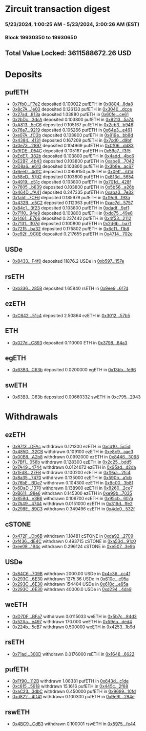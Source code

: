 # Zircuit transaction digest
### 5/23/2024, 1:00:25 AM - 5/23/2024, 2:00:26 AM (EST)
### Block 19930350 to 19930650

## Total Value Locked: 3611588672.26 USD

# Deposits
## pufETH
- [0x7fb0...F7e2](https://etherscan.io/address/0x7fb0F98c9f5DbE3e7e7b7118b26B0A7dAf59F7e2) deposited 0.100022 pufETH in [0x0804...8da8](https://etherscan.io/tx/0x7fb0F98c9f5DbE3e7e7b7118b26B0A7dAf59F7e2)
- [0x8c7A...1e03](https://etherscan.io/address/0x8c7A55E7E72137e069387e0777A1BC80acCB1e03) deposited 0.126133 pufETH in [0x3040...dcce](https://etherscan.io/tx/0x8c7A55E7E72137e069387e0777A1BC80acCB1e03)
- [0x27ad...813a](https://etherscan.io/address/0x27ad643f5aED2A35D383B439E2D78786114E813a) deposited 1.03880 pufETH in [0x60fe...ce61](https://etherscan.io/tx/0x27ad643f5aED2A35D383B439E2D78786114E813a)
- [0x2bDc...3dcA](https://etherscan.io/address/0x2bDc3b49CcdDD72b0e5B0749d03A5EF09d5d3dcA) deposited 0.103800 pufETH in [0x8213...5a74](https://etherscan.io/tx/0x2bDc3b49CcdDD72b0e5B0749d03A5EF09d5d3dcA)
- [0xA813...5cC6](https://etherscan.io/address/0xA813BCfe15f0834184c02c12706f00519d665cC6) deposited 0.105167 pufETH in [0x2cb3...b946](https://etherscan.io/tx/0xA813BCfe15f0834184c02c12706f00519d665cC6)
- [0x76a7...9219](https://etherscan.io/address/0x76a76Bf13E578846c0bBd441d37A25450bE09219) deposited 0.105266 pufETH in [0x64e3...e461](https://etherscan.io/tx/0x76a76Bf13E578846c0bBd441d37A25450bE09219)
- [0xe07A...fC3b](https://etherscan.io/address/0xe07Ab05595341e5C09789fefa5fFC98a51d1fC3b) deposited 0.103800 pufETH in [0x819e...bb8d](https://etherscan.io/tx/0xe07Ab05595341e5C09789fefa5fFC98a51d1fC3b)
- [0x4384...4131](https://etherscan.io/address/0x4384E362d7Ab59039aD026E090b07fEBA12F4131) deposited 0.167209 pufETH in [0x7cd0...d9bf](https://etherscan.io/tx/0x4384E362d7Ab59039aD026E090b07fEBA12F4131)
- [0x0e73...2897](https://etherscan.io/address/0x0e73104436d0EF6874B1FCB0Da1bDa4462452897) deposited 0.104969 pufETH in [0x0f06...dd83](https://etherscan.io/tx/0x0e73104436d0EF6874B1FCB0Da1bDa4462452897)
- [0x9fDE...054C](https://etherscan.io/address/0x9fDE9576118be76e84e9537EC769Af7F4bBb054C) deposited 0.105167 pufETH in [0x59c7...f3f5](https://etherscan.io/tx/0x9fDE9576118be76e84e9537EC769Af7F4bBb054C)
- [0xEdE7...382b](https://etherscan.io/address/0xEdE7EE6333Ddd54B1270AFc43e359e680d23382b) deposited 0.103800 pufETH in [0x4add...4bc6](https://etherscan.io/tx/0xEdE7EE6333Ddd54B1270AFc43e359e680d23382b)
- [0xE2B7...4b43](https://etherscan.io/address/0xE2B7a98db8807C60Aea3ec84ECf1338C946F4b43) deposited 0.103800 pufETH in [0xabe9...7042](https://etherscan.io/tx/0xE2B7a98db8807C60Aea3ec84ECf1338C946F4b43)
- [0xD8a6...e613](https://etherscan.io/address/0xD8a680d605BE550CcD37C52AE35E7DAeCD47e613) deposited 0.103800 pufETH in [0x3b8e...ac67](https://etherscan.io/tx/0xD8a680d605BE550CcD37C52AE35E7DAeCD47e613)
- [0x6ee0...4d1C](https://etherscan.io/address/0x6ee035D2022b58BB7bA1a19f5d1b6b624B184d1C) deposited 0.0958150 pufETH in [0x0eff...7d1d](https://etherscan.io/tx/0x6ee035D2022b58BB7bA1a19f5d1b6b624B184d1C)
- [0x58eD...57d2](https://etherscan.io/address/0x58eD8561D87DaCee5375dfB12d83cE6872B557d2) deposited 0.103800 pufETH in [0x813d...5654](https://etherscan.io/tx/0x58eD8561D87DaCee5375dfB12d83cE6872B557d2)
- [0x4919...c51c](https://etherscan.io/address/0x4919cb2c338EE8451546265C8650aC1e10D1c51c) deposited 0.103800 pufETH in [0x701d...428f](https://etherscan.io/tx/0x4919cb2c338EE8451546265C8650aC1e10D1c51c)
- [0x7605...b839](https://etherscan.io/address/0x76058cf5E64f07DA1544B5b0c110E2D7f993b839) deposited 0.103800 pufETH in [0x5b56...a26b](https://etherscan.io/tx/0x76058cf5E64f07DA1544B5b0c110E2D7f993b839)
- [0x464D...fA41](https://etherscan.io/address/0x464D19bb970ff3A27D2F5404656C4915564dfA41) deposited 0.247335 pufETH in [0xaba3...7e32](https://etherscan.io/tx/0x464D19bb970ff3A27D2F5404656C4915564dfA41)
- [0x1a5f...7CF6](https://etherscan.io/address/0x1a5f136783F0d6B08e2c45D89c4Bc10757477CF6) deposited 0.185979 pufETH in [0xf9d6...f93a](https://etherscan.io/tx/0x1a5f136783F0d6B08e2c45D89c4Bc10757477CF6)
- [0x432B...c5C2](https://etherscan.io/address/0x432B9a367511F56449471D176cD41473D3BEc5C2) deposited 0.112363 pufETH in [0xac7d...5757](https://etherscan.io/tx/0x432B9a367511F56449471D176cD41473D3BEc5C2)
- [0x84c1...3f23](https://etherscan.io/address/0x84c1f3c76886F96f7bc767120Cf1fBcC86443f23) deposited 0.103800 pufETH in [0xdadf...9ef1](https://etherscan.io/tx/0x84c1f3c76886F96f7bc767120Cf1fBcC86443f23)
- [0x7110...94e9](https://etherscan.io/address/0x71101F12a30490f54aDe80E5515aAdC6362894e9) deposited 0.103800 pufETH in [0xdd75...49e8](https://etherscan.io/tx/0x71101F12a30490f54aDe80E5515aAdC6362894e9)
- [0x1461...E766](https://etherscan.io/address/0x1461c2a37FBc338fCB2F8E5475f7d17d939BE766) deposited 0.237442 pufETH in [0x4f53...2112](https://etherscan.io/tx/0x1461c2a37FBc338fCB2F8E5475f7d17d939BE766)
- [0x7131...307d](https://etherscan.io/address/0x7131927AC404556003e31DeF9098C7f785fe307d) deposited 0.100800 pufETH in [0x2d6b...ba7f](https://etherscan.io/tx/0x7131927AC404556003e31DeF9098C7f785fe307d)
- [0x7215...ba32](https://etherscan.io/address/0x7215ada47064b70Bc231aCB5d00D24bF91D7ba32) deposited 0.175802 pufETH in [0x6c11...f1b8](https://etherscan.io/tx/0x7215ada47064b70Bc231aCB5d00D24bF91D7ba32)
- [0xe92f...9C0E](https://etherscan.io/address/0xe92fd80A954c5e90e406b90639A2b55634989C0E) deposited 0.217655 pufETH in [0x4714...702e](https://etherscan.io/tx/0xe92fd80A954c5e90e406b90639A2b55634989C0E)
## USDe
- [0x8433...F4f0](https://etherscan.io/address/0x84337270AC371c63050E9DFE94FD8653B51cF4f0) deposited 11876.2 USDe in [0xb597...157e](https://etherscan.io/tx/0x84337270AC371c63050E9DFE94FD8653B51cF4f0)
## rsETH
- [0xb336...285B](https://etherscan.io/address/0xb336F888D16A9D7c22FD9e460A70deB8e770285B) deposited 1.65840 rsETH in [0x9ee9...617d](https://etherscan.io/tx/0xb336F888D16A9D7c22FD9e460A70deB8e770285B)
## ezETH
- [0xC642...51c4](https://etherscan.io/address/0xC6423EfDfC0b74Eb5f94ae018bBd01634a4051c4) deposited 2.50864 ezETH in [0x3012...57b5](https://etherscan.io/tx/0xC6423EfDfC0b74Eb5f94ae018bBd01634a4051c4)
## ETH
- [0x027d...C893](https://etherscan.io/address/0x027dd19CC82363b20AFeE86b23D418E8C70FC893) deposited 0.110000 ETH in [0x3798...84a3](https://etherscan.io/tx/0x027dd19CC82363b20AFeE86b23D418E8C70FC893)
## egETH
- [0x63B3...C63b](https://etherscan.io/address/0x63B33Af3EEF8A4532ec1C5106ae4F807e2DEC63b) deposited 0.0200000 egETH in [0x13bb...fe96](https://etherscan.io/tx/0x63B33Af3EEF8A4532ec1C5106ae4F807e2DEC63b)
## swETH
- [0x63B3...C63b](https://etherscan.io/address/0x63B33Af3EEF8A4532ec1C5106ae4F807e2DEC63b) deposited 0.00660332 swETH in [0xc795...2943](https://etherscan.io/tx/0x63B33Af3EEF8A4532ec1C5106ae4F807e2DEC63b)
# Withdrawals
## ezETH
- [0x97f3...DFAc](https://etherscan.io/address/0x97f3d2A1Ca60472Ac4798733685bd2f86c81DFAc) withdrawn 0.121300 ezETH in [0xcd10...5c5d](https://etherscan.io/tx/0x97f3d2A1Ca60472Ac4798733685bd2f86c81DFAc)
- [0x485D...32CB](https://etherscan.io/address/0x485Da2F95c4ac98BE51894920454A90E84C432CB) withdrawn 0.109100 ezETH in [0xe8c9...aae3](https://etherscan.io/tx/0x485Da2F95c4ac98BE51894920454A90E84C432CB)
- [0x00B8...A2b8](https://etherscan.io/address/0x00B867467b4853675610942473C3Fa1FA720A2b8) withdrawn 0.0992000 ezETH in [0x8446...3068](https://etherscan.io/tx/0x00B867467b4853675610942473C3Fa1FA720A2b8)
- [0x7Bf1...056b](https://etherscan.io/address/0x7Bf136DFa534f298087420F92f7c60628e46056b) withdrawn 0.128300 ezETH in [0x2c25...bdd5](https://etherscan.io/tx/0x7Bf136DFa534f298087420F92f7c60628e46056b)
- [0x7A49...4744](https://etherscan.io/address/0x7A493Be5c2ce014cD049Bf178a1ac0Db1B434744) withdrawn 0.0124072 ezETH in [0x95ad...d2da](https://etherscan.io/tx/0x7A493Be5c2ce014cD049Bf178a1ac0Db1B434744)
- [0x1Ed8...27FB](https://etherscan.io/address/0x1Ed828591f59bCFCc3CE584c14831b6CC0fc27FB) withdrawn 0.100200 ezETH in [0xf9aa...2fc4](https://etherscan.io/tx/0x1Ed828591f59bCFCc3CE584c14831b6CC0fc27FB)
- [0x8a35...7470](https://etherscan.io/address/0x8a3550D7a4146DC3AC71BcfE52B01Ee18fDD7470) withdrawn 0.135000 ezETH in [0x590b...a1cb](https://etherscan.io/tx/0x8a3550D7a4146DC3AC71BcfE52B01Ee18fDD7470)
- [0x76bE...BDe7](https://etherscan.io/address/0x76bEFBf5702A8445618b15B54BA98288424CBDe7) withdrawn 0.104300 ezETH in [0x8c00...3b81](https://etherscan.io/tx/0x76bEFBf5702A8445618b15B54BA98288424CBDe7)
- [0x6DaD...1370](https://etherscan.io/address/0x6DaD2942a1c94Ed2Ac74E9E233D5D2d93e291370) withdrawn 0.138900 ezETH in [0x8260...2ce7](https://etherscan.io/tx/0x6DaD2942a1c94Ed2Ac74E9E233D5D2d93e291370)
- [0xB611...98e6](https://etherscan.io/address/0xB61172Eec9B0bAa00DaB31D6B8305850524998e6) withdrawn 0.145300 ezETH in [0xe99b...7035](https://etherscan.io/tx/0xB61172Eec9B0bAa00DaB31D6B8305850524998e6)
- [0x85Bd...e3B6](https://etherscan.io/address/0x85Bdc25d8Bda90a9812e624A5A8B1AE717Bfe3B6) withdrawn 0.109700 ezETH in [0x95cb...607a](https://etherscan.io/tx/0x85Bdc25d8Bda90a9812e624A5A8B1AE717Bfe3B6)
- [0x7A49...4744](https://etherscan.io/address/0x7A493Be5c2ce014cD049Bf178a1ac0Db1B434744) withdrawn 0.0151000 ezETH in [0x319d...ffe2](https://etherscan.io/tx/0x7A493Be5c2ce014cD049Bf178a1ac0Db1B434744)
- [0x298E...89C3](https://etherscan.io/address/0x298E77536204956d70dA8868BfC1e65fc5Ab89C3) withdrawn 0.349496 ezETH in [0x4de0...532f](https://etherscan.io/tx/0x298E77536204956d70dA8868BfC1e65fc5Ab89C3)
## cSTONE
- [0x472F...Db6B](https://etherscan.io/address/0x472FebeE6A719F96Eba103a0c81f1349CcE1Db6B) withdrawn 1.18481 cSTONE in [0xda92...2709](https://etherscan.io/tx/0x472FebeE6A719F96Eba103a0c81f1349CcE1Db6B)
- [0xf436...dE4C](https://etherscan.io/address/0xf436D44c2A7870Bf23afE5B575D591C0aB36dE4C) withdrawn 0.493715 cSTONE in [0xa53d...91c0](https://etherscan.io/tx/0xf436D44c2A7870Bf23afE5B575D591C0aB36dE4C)
- [0xee08...194c](https://etherscan.io/address/0xee08Eb6Dd67C36dC1bcBAc2d1a66c0D340D8194c) withdrawn 0.296124 cSTONE in [0xe507...3e9b](https://etherscan.io/tx/0xee08Eb6Dd67C36dC1bcBAc2d1a66c0D340D8194c)
## USDe
- [0x84C6...709B](https://etherscan.io/address/0x84C6baC8A4a7754317d16ad37eCF5e4B13BF709B) withdrawn 2000.00 USDe in [0x4c36...cc4f](https://etherscan.io/tx/0x84C6baC8A4a7754317d16ad37eCF5e4B13BF709B)
- [0x293C...6E30](https://etherscan.io/address/0x293C6937D8D82e05B01335F7B33FBA0c8e256E30) withdrawn 1275.36 USDe in [0x610c...e95a](https://etherscan.io/tx/0x293C6937D8D82e05B01335F7B33FBA0c8e256E30)
- [0x293C...6E30](https://etherscan.io/address/0x293C6937D8D82e05B01335F7B33FBA0c8e256E30) withdrawn 154404 USDe in [0x610c...e95a](https://etherscan.io/tx/0x293C6937D8D82e05B01335F7B33FBA0c8e256E30)
- [0x293C...6E30](https://etherscan.io/address/0x293C6937D8D82e05B01335F7B33FBA0c8e256E30) withdrawn 40000.0 USDe in [0xd234...4da9](https://etherscan.io/tx/0x293C6937D8D82e05B01335F7B33FBA0c8e256E30)
## weETH
- [0xD7DF...BFa7](https://etherscan.io/address/0xD7DF7E085214743530afF339aFC420c7c720BFa7) withdrawn 0.0115033 weETH in [0x5b7c...84d3](https://etherscan.io/tx/0xD7DF7E085214743530afF339aFC420c7c720BFa7)
- [0x52Aa...e497](https://etherscan.io/address/0x52Aa899454998Be5b000Ad077a46Bbe360F4e497) withdrawn 170.000 weETH in [0x59ea...ded4](https://etherscan.io/tx/0x52Aa899454998Be5b000Ad077a46Bbe360F4e497)
- [0x224b...5cB7](https://etherscan.io/address/0x224bd398955107191B08D8695dC3CB7Be8145cB7) withdrawn 0.500000 weETH in [0x4253...1b9d](https://etherscan.io/tx/0x224bd398955107191B08D8695dC3CB7Be8145cB7)
## rsETH
- [0x71ad...300D](https://etherscan.io/address/0x71ad49DDbfA18b312A2e32a871549Ba4fD18300D) withdrawn 0.0176000 rsETH in [0x1648...6622](https://etherscan.io/tx/0x71ad49DDbfA18b312A2e32a871549Ba4fD18300D)
## pufETH
- [0xFf90...112B](https://etherscan.io/address/0xFf90472141a732d57CFeFFDF00500d16c668112B) withdrawn 1.08381 pufETH in [0x643d...c1de](https://etherscan.io/tx/0xFf90472141a732d57CFeFFDF00500d16c668112B)
- [0xc615...5918](https://etherscan.io/address/0xc615e8F2c8c6D7C36373445716Dc9ed24b8A5918) withdrawn 15.1616 pufETH in [0x445c...2f88](https://etherscan.io/tx/0xc615e8F2c8c6D7C36373445716Dc9ed24b8A5918)
- [0xaC23...3dbC](https://etherscan.io/address/0xaC23FaAF9CC351D50feabB694BB5394666f43dbC) withdrawn 0.450000 pufETH in [0x9699...10fd](https://etherscan.io/tx/0xaC23FaAF9CC351D50feabB694BB5394666f43dbC)
- [0xd822...4D41](https://etherscan.io/address/0xd82292F8540e93b417A4a1380c96722719554D41) withdrawn 0.100300 pufETH in [0x9e9f...284e](https://etherscan.io/tx/0xd82292F8540e93b417A4a1380c96722719554D41)
## rswETH
- [0x4BC9...CdB3](https://etherscan.io/address/0x4BC9566e21674be3847CBad014B869A8e81dCdB3) withdrawn 0.100001 rswETH in [0x5975...fe44](https://etherscan.io/tx/0x4BC9566e21674be3847CBad014B869A8e81dCdB3)
